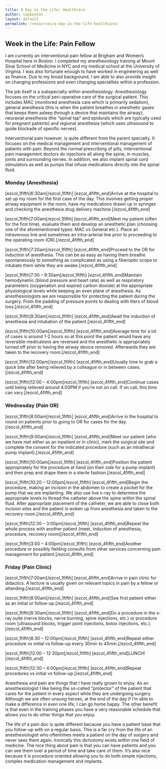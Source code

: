 ```yaml
---
title: A Day in the Life: Healthcare
author: tapboston
layout: default
permalink: /resources/a-day-in-the-life-healthcare/
---
```


<h2><strong>Week in the Life: Pain Fellow</strong></h2>
I am currently an interventional pain fellow at Brigham and Women’s Hospital here in Boston. I completed my anesthesiology training at Mount Sinai School of Medicine in NYC and my medical school at the University of Virginia. I was also fortunate enough to have worked in engineering as well as finance. Due to my broad background, I am able to also provide insight on changing professions and even changing specialties within a profession.

The job itself is a subspecialty within anesthesiology. Anesthesiology focuses on the critical peri-operative care of the surgical patient. This includes MAC (monitored anesthesia care which is primarily sedation), general anesthesia (this is when the patient breathes in anesthetic gases that keeps them asleep through a device that maintains the airway), neuraxial anesthesia (the “spinal tap” and epidurals which are typically used for pregnant patients) and regional anesthesia (which uses ultrasound to guide blockade of specific nerves).

Interventional pain however, is quite different from the parent specialty. It focuses on the medical management and interventional management of patients with pain. Beyond the normal prescribing of pills, interventional pain management doctors do injections all along the spine, in muscles, joints and surrounding nerves. In addition, we also implant spinal cord stimulators as well as pumps that infuse medications directly into the spinal fluid.
<h3><strong>Monday </strong><strong>(Anesthesia)</strong></h3>
[ezcol_1fifth]6:30am[/ezcol_1fifth] [ezcol_4fifth_end]Arrive at the hospital to set up my room for the first case of the day. This involves getting proper airway equipment in the room, have my medications drawn up in syringes and checking the anesthesia drug delivery machine.[/ezcol_4fifth_end]

[ezcol_1fifth]7:00am[/ezcol_1fifth] [ezcol_4fifth_end]Meet my patient (often for the first time), evaluate them and develop an anesthetic plan (choosing one of the aforementioned types: MAC vs General etc.). Place an intravenous line and sometimes an intra-arterial line prior to proceeding to the operating room (OR).[/ezcol_4fifth_end]

[ezcol_1fifth]7:20am[/ezcol_1fifth] [ezcol_4fifth_end]Proceed to the OR for induction of anesthesia. This can be as easy as having them breathe spontaneously to something as complicated as using a fiberoptic scope to intubate them while they are awake.[/ezcol_4fifth_end]

[ezcol_1fifth]7:30 – 9:30am[/ezcol_1fifth] [ezcol_4fifth_end]Maintain hemodynamic (blood pressure and heart rate) as well as respiratory parameters (oxygenation and expired carbon dioxide) at the appropriate physiological levels while keeping an even plane of anesthesia. As anesthesiologists we are responsible for protecting the patient during the surgery. From the padding of pressure points to dealing with liters of blood loss.[/ezcol_4fifth_end]

[ezcol_1fifth]9:30am[/ezcol_1fifth] [ezcol_4fifth_end]Await the induction of anesthesia and intubation of the patient.[/ezcol_4fifth_end]

[ezcol_1fifth]10:00am[/ezcol_1fifth] [ezcol_4fifth_end]Average time for a lot of cases is around 1-2 hours so at this point the patient would have any reversible medications are reversed and the anesthetic is appropriately turned off prior to having the airway device removed. Afterwards they are taken to the recovery room.[/ezcol_4fifth_end]

[ezcol_1fifth]12:00pm[/ezcol_1fifth] [ezcol_4fifth_end]Usually time to grab a quick bite after being relieved by a colleague or in between cases.[/ezcol_4fifth_end]

[ezcol_1fifth]12:00 – 4:00pm[/ezcol_1fifth] [ezcol_4fifth_end]Continue cases until being relieved around 4:00PM if you’re not on call. If on call, this time can vary.[/ezcol_4fifth_end]
<h3><strong>Wednesday </strong><strong>(Pain OR)</strong></h3>
[ezcol_1fifth]8:00am[/ezcol_1fifth] [ezcol_4fifth_end]Arrive in the hospital to round on patients prior to going to OR for cases for the day.[/ezcol_4fifth_end]

[ezcol_1fifth]9:00am[/ezcol_1fifth] [ezcol_4fifth_end]Meet our patient (who we have met either as an inpatient or in clinic), mark the surgical site and complete the consent for the indicated procedure (such as an intrathecal pump implant).[/ezcol_4fifth_end]

[ezcol_1fifth]10:00am[/ezcol_1fifth] [ezcol_4fifth_end]Position the patient appropriately for the procedure at hand (on their side for a pump implant) and then prep and drape them in a sterile fashion.[/ezcol_4fifth_end]

[ezcol_1fifth]10:20 – 12:00pm[/ezcol_1fifth] [ezcol_4fifth_end]Begin the procedure, making an incision in the abdomen to create a pocket for the pump that we are implanting. We also use live x-ray to determine the appropriate levels to thread the catheter above the spine within the spinal fluid. After appropriate placement of the catheter, we are able to close both incision sites and the patient is woken up from anesthesia and taken to the recovery room.[/ezcol_4fifth_end]

[ezcol_1fifth]12:30 – 3:00pm[/ezcol_1fifth] [ezcol_4fifth_end]Repeat the whole process with another patient (meet, induction of anesthesia, procedure, recovery room)[/ezcol_4fifth_end]

[ezcol_1fifth]3:00 – 4:00pm[/ezcol_1fifth] [ezcol_4fifth_end]Another procedure or possibly fielding consults from other services concerning pain management for patient.[/ezcol_4fifth_end]
<h3><strong>Friday </strong><strong>(Pain Clinic)</strong></h3>
[ezcol_1fifth]7:00am[/ezcol_1fifth] [ezcol_4fifth_end]Arrive in pain clinic for didactics. A lecture is usually given on relevant topics in pain by a fellow or attending.[/ezcol_4fifth_end]

[ezcol_1fifth]8:00am[/ezcol_1fifth] [ezcol_4fifth_end]See first patient either as an initial or follow-up.[/ezcol_4fifth_end]

[ezcol_1fifth]8:30am[/ezcol_1fifth] [ezcol_4fifth_end]Do a procedure in the x-ray suite (nerve blocks, nerve burning, spine injections, etc.) or procedure room (ultrasound blocks, trigger point injections, botox injections, etc.).[/ezcol_4fifth_end]

[ezcol_1fifth]8:30 – 12:00pm[/ezcol_1fifth] [ezcol_4fifth_end]Repeat either procedure vs initial vs follow-up every 30min to 45min.[/ezcol_4fifth_end]

[ezcol_1fifth]12:00 – 12:30pm[/ezcol_1fifth] [ezcol_4fifth_end]LUNCH![/ezcol_4fifth_end]

[ezcol_1fifth]12:30 – 4:00pm[/ezcol_1fifth] [ezcol_4fifth_end]Repeat procedures vs initial vs follow-up.[/ezcol_4fifth_end]

Anesthesia and pain are things that I have really grown to enjoy. As an anesthesiologist I like being the so-called “protector” of the patient that cares for the patient in every aspect while they are undergoing surgery. Although we are often unsung heroes, at the end of the day if I’m able to make a difference in even one life, I can go home happy. The other benefit is that even in the training phases you have a very reasonable schedule that allows you to do other things that you enjoy.

The life of a pain doc is quite different because you have a patient base that you follow-up with on a regular basis. This is a far cry from the life of an anesthesiologist who oftentimes meets a patient on the day of surgery and never sees them again. Ironically this dichotomy exists within one field of medicine. The nice thing about pain is that you can have patients and you can see them over a period of time and take care of them. It’s also nice because it is procedure oriented allowing you to do both simple injections, complex medication management and implants.